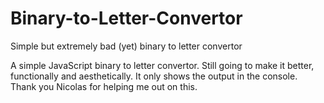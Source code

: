 # Binary-to-Letter-Convertor
Simple but extremely bad (yet) binary to letter convertor

A simple JavaScript binary to letter convertor.
Still going to make it better, functionally and aesthetically.
It only shows the output in the console.
Thank you Nicolas for helping me out on this.
